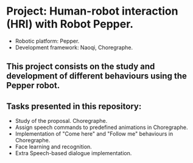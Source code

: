 # Project: Human-robot interaction (HRI) with Robot Pepper.

* Robotic platform: Pepper.
* Development framework: Naoqi, Choregraphe.

## This project consists on the study and development of different behaviours using the Pepper robot.

## Tasks presented in this repository:

   * Study of the proposal. Choregraphe.
   * Assign speech commands to predefined animations in Choregraphe.
   * Implementation of "Come here" and "Follow me" behaviours in Choregraphe.
   * Face learning and recognition.
   * Extra Speech-based dialogue implementation.

